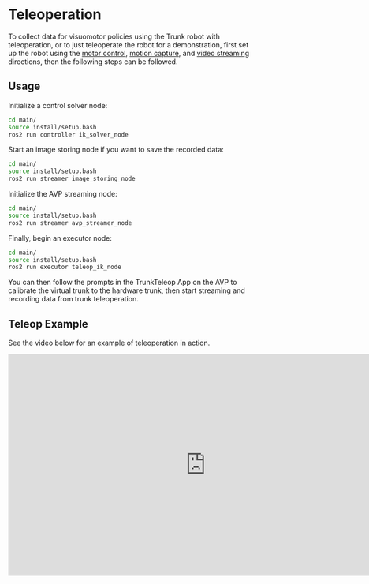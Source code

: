 # Teleoperation
To collect data for visuomotor policies using the Trunk robot with teleoperation, or to just teleoperate the robot for a demonstration, first set up the robot using the [motor control](./motor_control.md), [motion capture](./mocap.md), and [video streaming](./video_streaming.md) directions, then the following steps can be followed.

## Usage
Initialize a control solver node:
```bash
cd main/
source install/setup.bash
ros2 run controller ik_solver_node
```

Start an image storing node if you want to save the recorded data:
```bash
cd main/
source install/setup.bash
ros2 run streamer image_storing_node
```

Initialize the AVP streaming node:
```bash
cd main/
source install/setup.bash
ros2 run streamer avp_streamer_node
```

Finally, begin an executor node:
```bash
cd main/
source install/setup.bash
ros2 run executor teleop_ik_node 
```

You can then follow the prompts in the TrunkTeleop App on the AVP to calibrate the virtual trunk to the hardware trunk, then start streaming and recording data from trunk teleoperation. 

## Teleop Example
See the video below for an example of teleoperation in action.

<iframe width="800" height="450" src="https://www.youtube.com/embed/62IxsD0E3nY" frameborder="0" allowfullscreen></iframe>